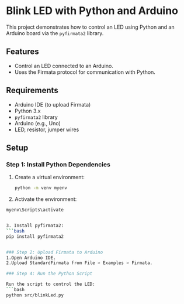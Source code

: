 # Blink LED with Python and Arduino

This project demonstrates how to control an LED using Python and an Arduino board via the `pyfirmata2` library.

## Features

- Control an LED connected to an Arduino.
- Uses the Firmata protocol for communication with Python.

## Requirements

- Arduino IDE (to upload Firmata)
- Python 3.x
- `pyfirmata2` library
- Arduino (e.g., Uno)
- LED, resistor, jumper wires

## Setup

### Step 1: Install Python Dependencies

1. Create a virtual environment:
   ```bash
   python -m venv myenv

2.  Activate the environment:
   ```bash
   myenv\Scripts\activate


3. Install pyfirmata2:
   ```bash
   pip install pyfirmata2


### Step 2: Upload Firmata to Arduino
 1.Open Arduino IDE.
 2.Upload StandardFirmata from File > Examples > Firmata.

### Step 4: Run the Python Script

Run the script to control the LED:
   ```bash
   python src/blinkLed.py



